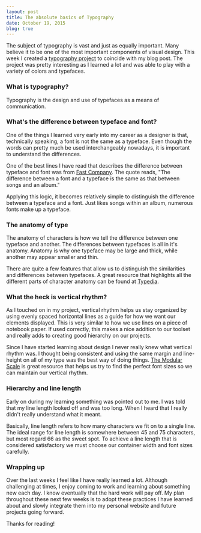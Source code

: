 ```yaml
---
layout: post
title: The absolute basics of Typography
date: October 19, 2015
blog: true
---
```


The subject of typography is vast and just as equally important. Many believe it to be one of the most important components of visual design. This week I created a [typography project](/typography/) to coincide with my blog post. The project was pretty interesting as I learned a lot and was able to play with a variety of colors and typefaces.

### What is typography?

Typography is the design and use of typefaces as a means of communication.

### What's the difference between typeface and font?

One of the things I learned very early into my career as a designer is that, technically speaking, a font is not the same as a typeface. Even though the words can pretty much be used interchangeably nowadays, it is important to understand the differences.

One of the best lines I have read that describes the difference between typeface and font was from [Fast Company](http://www.fastcodesign.com/3028971/whats-the-difference-between-a-font-and-a-typeface). The quote reads, "The difference between a font and a typeface is the same as that between songs and an album."

Applying this logic, it becomes relatively simple to distinguish the difference between a typeface and a font. Just likes songs within an album, numerous fonts make up a typeface.

### The anatomy of type

The anatomy of characters is how we tell the difference between one typeface and another. The differences between typefaces is all in it's anatomy. Anatomy is why one typeface may be large and thick, while another may appear smaller and thin.

There are quite a few features that allow us to distinguish the similarities and differences between typefaces. A great resource that highlights all the different parts of character anatomy can be found at [Typedia](http://typedia.com/learn/only/anatomy-of-a-typeface/).

### What the heck is vertical rhythm?

As I touched on in my project, vertical rhythm helps us stay organized by using evenly spaced horizontal lines as a guide for how we want our elements displayed. This is very similar to how we use lines on a piece of notebook paper. If used correctly, this makes a nice addition to our toolset and really adds to creating good hierarchy on our projects.

Since I have started learning about design I never really knew what vertical rhythm was. I thought being consistent and using the same margin and line-height on all of my type was the best way of doing things. [The Modular Scale](http://www.modularscale.com/) is great resource that helps us try to find the perfect font sizes so we can maintain our vertical rhythm.

### Hierarchy and line length

Early on during my learning something was pointed out to me. I was told that my line length looked off and was too long. When I heard that I really didn't really understand what it meant.

Basically, line length refers to how many characters we fit on to a single line. The ideal range for line length is somewhere between 45 and 75 characters, but most regard 66 as the sweet spot. To achieve a line length that is considered satisfactory we must choose our container width and font sizes carefully.

### Wrapping up

Over the last weeks I feel like I have really learned a lot. Although challenging at times, I enjoy coming to work and learning about something new each day. I know eventually that the hard work will pay off. My plan throughout these next few weeks is to adopt these practices I have learned about and slowly integrate them into my personal website and future projects going forward.

Thanks for reading!
